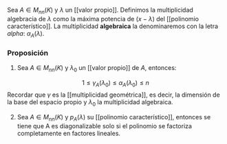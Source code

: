 Sea $A \in M_{nn}(K)$ y $\lambda$ un [[valor propio]]. Definimos la multiplicidad algebracia de $\lambda$ como la máxima potencia de $(x - \lambda)$ del [[polinomio característico]]. La multiplicidad **algebraica** la denominaremos con la letra *alpha*: $\alpha_A (\lambda)$. 

### Proposición

1. Sea $A \in M_{nn} (K)$ y $\lambda_0$ un [[valor propio]] de $A$, entonces: 

$$ 1\le\gamma_A (\lambda_0)\le\alpha_A(\lambda_0)\le n $$ 
Recordar que $\gamma$ es la [[multiplicidad geométrica]], es decir, la dimensión de la base del espacio propio y $\lambda_0$ la multiplicidad algebraica. 

2. Sea $A \in M_{nn}(K)$ y $p_A(\lambda)$ su [[polinomio característico]], entonces se tiene que A es diagonalizable solo si el polinomio se factoriza completamente en factores lineales. 